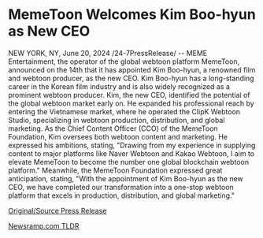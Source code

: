 # MemeToon Welcomes Kim Boo-hyun as New CEO

NEW YORK, NY, June 20, 2024 /24-7PressRelease/ -- MEME Entertainment, the operator of the global webtoon platform MemeToon, announced on the 14th that it has appointed Kim Boo-hyun, a renowned film and webtoon producer, as the new CEO. Kim Boo-hyun has a long-standing career in the Korean film industry and is also widely recognized as a prominent webtoon producer.  Kim, the new CEO, identified the potential of the global webtoon market early on. He expanded his professional reach by entering the Vietnamese market, where he operated the ClipK Webtoon Studio, specializing in webtoon production, distribution, and global marketing.  As the Chief Content Officer (CCO) of the MemeToon Foundation, Kim oversees both webtoon content and marketing. He expressed his ambitions, stating, "Drawing from my experience in supplying content to major platforms like Naver Webtoon and Kakao Webtoon, I aim to elevate MemeToon to become the number one global blockchain webtoon platform."  Meanwhile, the MemeToon Foundation expressed great anticipation, stating, "With the appointment of Kim Boo-hyun as the new CEO, we have completed our transformation into a one-stop webtoon platform that excels in production, distribution, and global marketing." 

[Original/Source Press Release](https://www.24-7pressrelease.com/press-release/511844/memetoon-welcomes-kim-boo-hyun-as-new-ceo) 

[Newsramp.com TLDR](https://newsramp.com/None) 